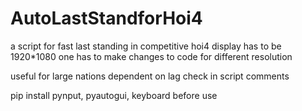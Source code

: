 # AutoLastStandforHoi4
a script for fast last standing in competitive hoi4
display has to be 1920*1080   one has to make changes to code for different resolution

useful for large nations
dependent on lag
check in script comments

pip install pynput, pyautogui, keyboard before use
